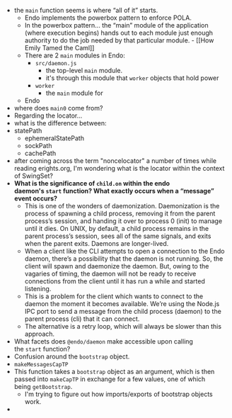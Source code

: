 - the `main` function seems is where “all of it” starts.
	- Endo implements the powerbox pattern to enforce POLA.
	- In the powerbox pattern... the “main” module of the application (where execution begins) hands out to each module just enough authority to do the job needed by that particular module. - [[How Emily Tamed the Caml]]
	- There are 2 `main` modules in Endo:
		- `src/daemon.js`
			- the top-level `main` module.
			- it's through this module that `worker` objects that hold power
		- `worker`
			- the `main` module for
	- Endo
- where does `main0` come from?
- Regarding the locator...
- what is the difference between:
- statePath
	- ephemeralStatePath
	- sockPath
	- cachePath
- after coming across the term "noncelocator" a number of times while reading erights.org, I'm wondering what is the locator within the context of SwingSet?
- **What is the significance of `child.on` within the endo daemon's `start` function? What exactly occurs when a “message” event occurs?**
	- This is one of the wonders of daemonization. Daemonization is the process of spawning a child process, removing it from the parent process’s session, and handing it over to process 0 (init) to manage until it dies. On UNIX, by default, a child process remains in the parent process’s session, sees all of the same signals, and exits when the parent exits. Daemons are longer-lived.
	- When a client like the CLI attempts to open a connection to the Endo daemon, there’s a possibility that the daemon is not running. So, the client will spawn and daemonize the daemon. But, owing to the vagaries of timing, the daemon will not be ready to receive connections from the client until it has run a while and started listening.
	- This is a problem for the client which wants to connect to the daemon the moment it becomes available. We’re using the Node.js IPC port to send a message from the child process (daemon) to the parent process (cli) that it can connect.
	- The alternative is a retry loop, which will always be slower than this approach.
- What facets does `@endo/daemon` make accessible upon calling the `start` function?
- Confusion around the `bootstrap` object.
- `makeMessagesCapTP`
- This function takes a `bootstrap` object as an argument, which is then passed into `makeCapTP` in exchange for a few values, one of which being `getBootstrap`.
	- I'm trying to figure out how imports/exports of bootstrap objects work.
-